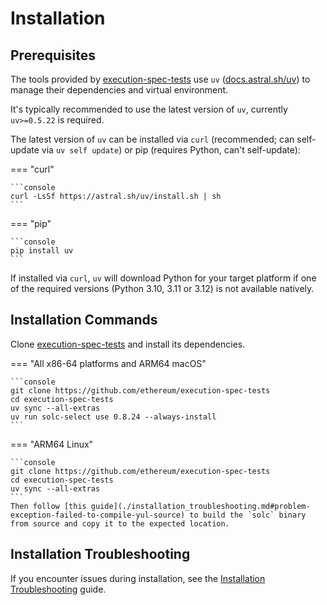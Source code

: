 # Installation

## Prerequisites

The tools provided by [execution-spec-tests](https://github.com/ethereum/execution-spec-tests) use `uv` ([docs.astral.sh/uv](https://docs.astral.sh/uv/)) to manage their dependencies and virtual environment.

It's typically recommended to use the latest version of `uv`, currently `uv>=0.5.22` is required.

The latest version of `uv` can be installed via `curl` (recommended; can self-update via `uv self update`) or pip (requires Python, can't self-update):

=== "curl"

    ```console
    curl -LsSf https://astral.sh/uv/install.sh | sh
    ```

=== "pip"

    ```console
    pip install uv
    ```

If installed via `curl`, `uv` will download Python for your target platform if one of the required versions (Python 3.10, 3.11 or 3.12) is not available natively.

## Installation Commands

Clone [execution-spec-tests](https://github.com/ethereum/execution-spec-tests) and install its dependencies.

=== "All x86-64 platforms and ARM64 macOS"

    ```console
    git clone https://github.com/ethereum/execution-spec-tests
    cd execution-spec-tests
    uv sync --all-extras
    uv run solc-select use 0.8.24 --always-install
    ```

=== "ARM64 Linux"

    ```console
    git clone https://github.com/ethereum/execution-spec-tests
    cd execution-spec-tests
    uv sync --all-extras
    ```
    Then follow [this guide](./installation_troubleshooting.md#problem-exception-failed-to-compile-yul-source) to build the `solc` binary from source and copy it to the expected location.

## Installation Troubleshooting

If you encounter issues during installation, see the [Installation Troubleshooting](./installation_troubleshooting.md) guide.
